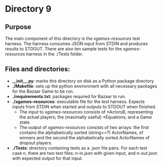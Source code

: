 # Directory 9

## Purpose
The main component of this directory is the _xgames-resources_ test harness. The harness consumes JSON input from STDIN and produces results to STDOUT. There are also ten sample tests for the _xgames-resources_ harness in the ./Tests folder.

## Files and directories:
- **\_\_init\_\_.py**: marks this directory on disk as a Python package directory
- **./Makefile**: sets up the python environment with all necessary packages for the Bazaar Game to be run.
- **./requirements.txt**: packages required for Bazaar to run.
- **./xgames-resources**: executable file for the test harness. Expects inputs from STDIN when started and outputs to STDOUT when finished. 
  - The input to _xgames-resources_ consists of *ActorsB, representing the actual players; the (maximally useful) *Equations; and a Game state.
  - The output of _xgames-resources_ consists of two arrays: the first contains the alphabetically sorted (string<=?) ActorNames, of winners and the second the alphabetically sorted ActorNames of dropout players.
- **./Tests**: directory containing tests as a .json file pairs. For each test case n, there are two test files: n-in.json with given input, and n-out.json with expected output for that input.
